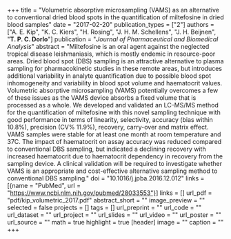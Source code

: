 +++
title = "Volumetric absorptive microsampling (VAMS) as an alternative to conventional dried blood spots in the quantification of miltefosine in dried blood samples"
date = "2017-02-20"
publication_types = ["2"]
authors = ["A. E. Kip", "K. C. Kiers", "H. Rosing", "J. H. M. Schellens", "J. H. Beijnen", "**T. P. C. Dorlo**"]
publication = "_Journal of Pharmaceutical and Biomedical Analysis_"
abstract = "Miltefosine is an oral agent against the neglected tropical disease leishmaniasis, which is mostly endemic in resource-poor areas. Dried blood spot (DBS) sampling is an attractive alternative to plasma sampling for pharmacokinetic studies in these remote areas, but introduces additional variability in analyte quantification due to possible blood spot inhomogeneity and variability in blood spot volume and haematocrit values. Volumetric absorptive microsampling (VAMS) potentially overcomes a few of these issues as the VAMS device absorbs a fixed volume that is processed as a whole. We developed and validated an LC-MS/MS method for the quantification of miltefosine with this novel sampling technique with good performance in terms of linearity, selectivity, accuracy (bias within 10.8%), precision (CV% 11.9%), recovery, carry-over and matrix effect. VAMS samples were stable for at least one month at room temperature and 37C. The impact of haematocrit on assay accuracy was reduced compared to conventional DBS sampling, but indicated a declining recovery with increased haematocrit due to haematocrit dependency in recovery from the sampling device. A clinical validation will be required to investigate whether VAMS is an appropriate and cost-effective alternative sampling method to conventional DBS sampling."
doi = "10.1016/j.jpba.2016.12.012"
links = [{name = "PubMed", url = "https://www.ncbi.nlm.nih.gov/pubmed/28033553"}]
links = []
url_pdf = "pdf/kip_volumetric_2017.pdf"
abstract_short = ""
image_preview = ""
selected = false
projects = []
tags = []
url_preprint = ""
url_code = ""
url_dataset = ""
url_project = ""
url_slides = ""
url_video = ""
url_poster = ""
url_source = ""
math = true
highlight = true
[header]
image = ""
caption = ""
+++

